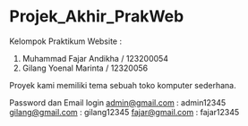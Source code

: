 # Projek_Akhir_PrakWeb
Kelompok Praktikum Website :
1. Muhammad Fajar Andikha / 123200054
2. Gilang Yoenal Marinta / 12320056

Proyek kami memiliki tema sebuah toko komputer sederhana.

Password dan Email login
admin@gmail.com : admin12345
gilang@gmail.com : gilang12345
fajar@gmail.com : fajar12345
